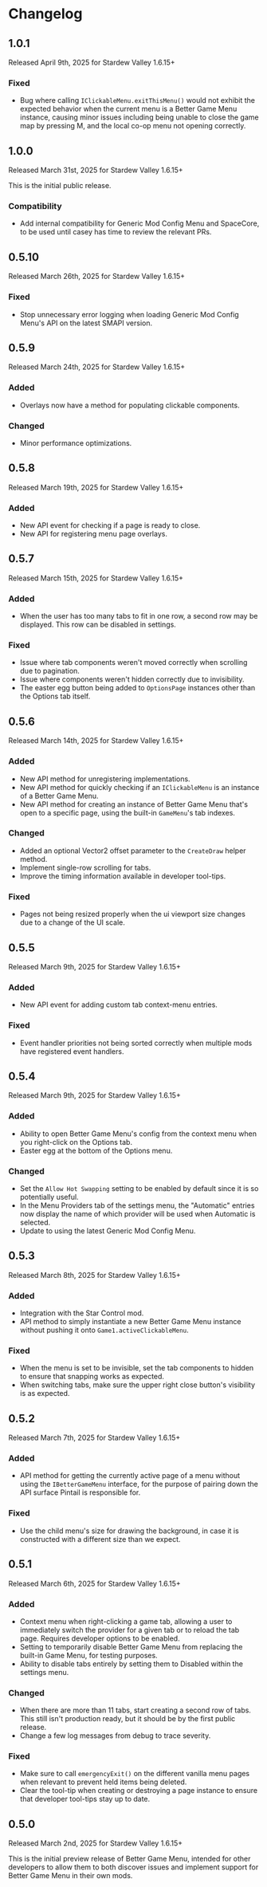 # Changelog

## 1.0.1
Released April 9th, 2025 for Stardew Valley 1.6.15+

### Fixed
* Bug where calling `IClickableMenu.exitThisMenu()` would not exhibit the
  expected behavior when the current menu is a Better Game Menu instance,
  causing minor issues including being unable to close the game map by
  pressing M, and the local co-op menu not opening correctly.


## 1.0.0
Released March 31st, 2025 for Stardew Valley 1.6.15+

This is the initial public release.

### Compatibility
* Add internal compatibility for Generic Mod Config Menu and SpaceCore, to
  be used until casey has time to review the relevant PRs.


## 0.5.10
Released March 26th, 2025 for Stardew Valley 1.6.15+

### Fixed
* Stop unnecessary error logging when loading Generic Mod Config Menu's API
  on the latest SMAPI version.


## 0.5.9
Released March 24th, 2025 for Stardew Valley 1.6.15+

### Added
* Overlays now have a method for populating clickable components.

### Changed
* Minor performance optimizations.


## 0.5.8
Released March 19th, 2025 for Stardew Valley 1.6.15+

### Added
* New API event for checking if a page is ready to close.
* New API for registering menu page overlays.


## 0.5.7
Released March 15th, 2025 for Stardew Valley 1.6.15+

### Added
* When the user has too many tabs to fit in one row, a second row may
  be displayed. This row can be disabled in settings.

### Fixed
* Issue where tab components weren't moved correctly when scrolling due
  to pagination.
* Issue where components weren't hidden correctly due to invisibility.
* The easter egg button being added to `OptionsPage` instances other
  than the Options tab itself.


## 0.5.6
Released March 14th, 2025 for Stardew Valley 1.6.15+

### Added
* New API method for unregistering implementations.
* New API method for quickly checking if an `IClickableMenu` is an instance
  of a Better Game Menu.
* New API method for creating an instance of Better Game Menu that's open to
  a specific page, using the built-in `GameMenu`'s tab indexes.

### Changed
* Added an optional Vector2 offset parameter to the `CreateDraw` helper method.
* Implement single-row scrolling for tabs.
* Improve the timing information available in developer tool-tips.

### Fixed
* Pages not being resized properly when the ui viewport size changes due to
  a change of the UI scale.


## 0.5.5
Released March 9th, 2025 for Stardew Valley 1.6.15+

### Added
* New API event for adding custom tab context-menu entries.

### Fixed
* Event handler priorities not being sorted correctly when
  multiple mods have registered event handlers.


## 0.5.4
Released March 9th, 2025 for Stardew Valley 1.6.15+

### Added
* Ability to open Better Game Menu's config from the context menu
  when you right-click on the Options tab.
* Easter egg at the bottom of the Options menu.

### Changed
* Set the `Allow Hot Swapping` setting to be enabled by default
  since it is so potentially useful.
* In the Menu Providers tab of the settings menu, the "Automatic"
  entries now display the name of which provider will be used
  when Automatic is selected.
* Update to using the latest Generic Mod Config Menu.


## 0.5.3
Released March 8th, 2025 for Stardew Valley 1.6.15+

### Added
* Integration with the Star Control mod.
* API method to simply instantiate a new Better Game Menu instance
  without pushing it onto `Game1.activeClickableMenu`.

### Fixed
* When the menu is set to be invisible, set the tab components to
  hidden to ensure that snapping works as expected.
* When switching tabs, make sure the upper right close button's
  visibility is as expected.


## 0.5.2
Released March 7th, 2025 for Stardew Valley 1.6.15+

### Added
* API method for getting the currently active page of a menu
  without using the `IBetterGameMenu` interface, for the purpose
  of pairing down the API surface Pintail is responsible for.

### Fixed
* Use the child menu's size for drawing the background, in case it
  is constructed with a different size than we expect.


## 0.5.1
Released March 6th, 2025 for Stardew Valley 1.6.15+

### Added
* Context menu when right-clicking a game tab, allowing a user to
  immediately switch the provider for a given tab or to reload the
  tab page. Requires developer options to be enabled.
* Setting to temporarily disable Better Game Menu from replacing
  the built-in Game Menu, for testing purposes.
* Ability to disable tabs entirely by setting them to Disabled
  within the settings menu.

### Changed
* When there are more than 11 tabs, start creating a second row
  of tabs. This still isn't production ready, but it should be
  by the first public release.
* Change a few log messages from debug to trace severity.

### Fixed
* Make sure to call `emergencyExit()` on the different vanilla
  menu pages when relevant to prevent held items being deleted.
* Clear the tool-tip when creating or destroying a page instance
  to ensure that developer tool-tips stay up to date.


## 0.5.0
Released March 2nd, 2025 for Stardew Valley 1.6.15+

This is the initial preview release of Better Game Menu, intended for
other developers to allow them to both discover issues and implement
support for Better Game Menu in their own mods.
